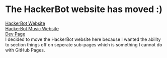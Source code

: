 # The HackerBot website has moved :)
[HackerBot Website](https://sites.google.com/view/hackerbot/home)  
[HackerBot Music Website](https://sites.google.com/view/hackerbot-music/home)  
[Dev Page](https://sites.google.com/view/mrhacker-dev-page/home)   
I decided to move the HackerBot website here because I wanted the ability to section things off on seperate sub-pages which is something I cannot do with GitHub Pages.  
